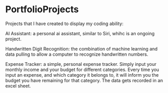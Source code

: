 # PortfolioProjects
Projects that I have created to display my coding ability:

AI Assistant: a personal ai assistant, similar to Siri, whihc is an ongoing project.

Handwritten Digit Recognition: the combination of machine learning and data pulling to allow
                               a computer to recognize handwritten numbers.

Expense Tracker: a simple, personal expense tracker. Simply input your monthly income and your budget
                 for different categories. Every time you input an expense, and which category it belongs
                 to, it will inform you the budget you have remaining for that category. The data gets
                 recorded in an excel sheet.
